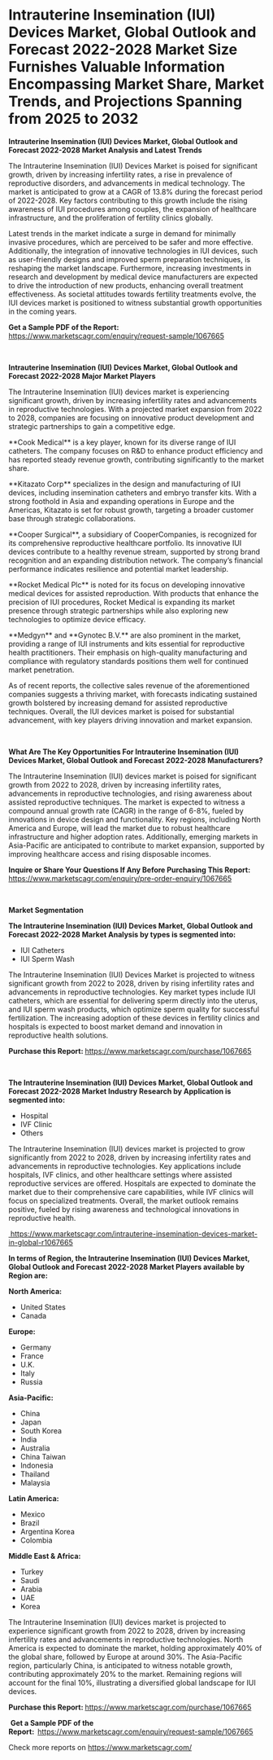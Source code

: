 <p><h1>Intrauterine Insemination (IUI) Devices Market, Global Outlook and Forecast 2022-2028 Market Size Furnishes Valuable Information Encompassing Market Share, Market Trends, and Projections Spanning from 2025 to 2032</h1></p><p><strong>Intrauterine Insemination (IUI) Devices Market, Global Outlook and Forecast 2022-2028 Market Analysis and Latest Trends</strong></p>
<p><p>The Intrauterine Insemination (IUI) Devices Market is poised for significant growth, driven by increasing infertility rates, a rise in prevalence of reproductive disorders, and advancements in medical technology. The market is anticipated to grow at a CAGR of 13.8% during the forecast period of 2022-2028. Key factors contributing to this growth include the rising awareness of IUI procedures among couples, the expansion of healthcare infrastructure, and the proliferation of fertility clinics globally.</p><p>Latest trends in the market indicate a surge in demand for minimally invasive procedures, which are perceived to be safer and more effective. Additionally, the integration of innovative technologies in IUI devices, such as user-friendly designs and improved sperm preparation techniques, is reshaping the market landscape. Furthermore, increasing investments in research and development by medical device manufacturers are expected to drive the introduction of new products, enhancing overall treatment effectiveness. As societal attitudes towards fertility treatments evolve, the IUI devices market is positioned to witness substantial growth opportunities in the coming years.</p></p>
<p><strong>Get a Sample PDF of the Report:&nbsp;</strong> <a href="https://www.marketscagr.com/enquiry/request-sample/1067665?utm_campaign=3527&utm_medium=2&utm_source=Github&utm_content=ia&utm_term=21032025&utm_id=intrauterine-insemination-iui-devices-market-global-outlook-and-forecast-2022-2028">https://www.marketscagr.com/enquiry/request-sample/1067665</a></p>
<p>&nbsp;</p>
<p><strong>Intrauterine Insemination (IUI) Devices Market, Global Outlook and Forecast 2022-2028 Major Market Players</strong></p>
<p><p>The Intrauterine Insemination (IUI) devices market is experiencing significant growth, driven by increasing infertility rates and advancements in reproductive technologies. With a projected market expansion from 2022 to 2028, companies are focusing on innovative product development and strategic partnerships to gain a competitive edge.</p><p>**Cook Medical** is a key player, known for its diverse range of IUI catheters. The company focuses on R&D to enhance product efficiency and has reported steady revenue growth, contributing significantly to the market share.</p><p>**Kitazato Corp** specializes in the design and manufacturing of IUI devices, including insemination catheters and embryo transfer kits. With a strong foothold in Asia and expanding operations in Europe and the Americas, Kitazato is set for robust growth, targeting a broader customer base through strategic collaborations.</p><p>**Cooper Surgical**, a subsidiary of CooperCompanies, is recognized for its comprehensive reproductive healthcare portfolio. Its innovative IUI devices contribute to a healthy revenue stream, supported by strong brand recognition and an expanding distribution network. The company’s financial performance indicates resilience and potential market leadership.</p><p>**Rocket Medical Plc** is noted for its focus on developing innovative medical devices for assisted reproduction. With products that enhance the precision of IUI procedures, Rocket Medical is expanding its market presence through strategic partnerships while also exploring new technologies to optimize device efficacy.</p><p>**Medgyn** and **Gynotec B.V.** are also prominent in the market, providing a range of IUI instruments and kits essential for reproductive health practitioners. Their emphasis on high-quality manufacturing and compliance with regulatory standards positions them well for continued market penetration.</p><p>As of recent reports, the collective sales revenue of the aforementioned companies suggests a thriving market, with forecasts indicating sustained growth bolstered by increasing demand for assisted reproductive techniques. Overall, the IUI devices market is poised for substantial advancement, with key players driving innovation and market expansion.</p></p>
<p>&nbsp;</p>
<p><strong>What Are The Key Opportunities For Intrauterine Insemination (IUI) Devices Market, Global Outlook and Forecast 2022-2028 Manufacturers?</strong></p>
<p><p>The Intrauterine Insemination (IUI) devices market is poised for significant growth from 2022 to 2028, driven by increasing infertility rates, advancements in reproductive technologies, and rising awareness about assisted reproductive techniques. The market is expected to witness a compound annual growth rate (CAGR) in the range of 6-8%, fueled by innovations in device design and functionality. Key regions, including North America and Europe, will lead the market due to robust healthcare infrastructure and higher adoption rates. Additionally, emerging markets in Asia-Pacific are anticipated to contribute to market expansion, supported by improving healthcare access and rising disposable incomes.</p></p>
<p><strong>Inquire or Share Your Questions If Any Before Purchasing This Report:</strong> <a href="https://www.marketscagr.com/enquiry/pre-order-enquiry/1067665?utm_campaign=3527&utm_medium=2&utm_source=Github&utm_content=ia&utm_term=21032025&utm_id=intrauterine-insemination-iui-devices-market-global-outlook-and-forecast-2022-2028">https://www.marketscagr.com/enquiry/pre-order-enquiry/1067665</a></p>
<p>&nbsp;</p>
<p><strong>Market Segmentation</strong></p>
<p><strong>The Intrauterine Insemination (IUI) Devices Market, Global Outlook and Forecast 2022-2028 Market Analysis by types is segmented into:</strong></p>
<p><ul><li>IUI Catheters</li><li>IUI Sperm Wash</li></ul></p>
<p><p>The Intrauterine Insemination (IUI) Devices Market is projected to witness significant growth from 2022 to 2028, driven by rising infertility rates and advancements in reproductive technologies. Key market types include IUI catheters, which are essential for delivering sperm directly into the uterus, and IUI sperm wash products, which optimize sperm quality for successful fertilization. The increasing adoption of these devices in fertility clinics and hospitals is expected to boost market demand and innovation in reproductive health solutions.</p></p>
<p><strong>Purchase this Report:&nbsp;</strong><a href="https://www.marketscagr.com/purchase/1067665?utm_campaign=3527&utm_medium=2&utm_source=Github&utm_content=ia&utm_term=21032025&utm_id=intrauterine-insemination-iui-devices-market-global-outlook-and-forecast-2022-2028">https://www.marketscagr.com/purchase/1067665</a></p>
<p>&nbsp;</p>
<p><strong>The Intrauterine Insemination (IUI) Devices Market, Global Outlook and Forecast 2022-2028 Market Industry Research by Application is segmented into:</strong></p>
<p><ul><li>Hospital</li><li>IVF Clinic</li><li>Others</li></ul></p>
<p><p>The Intrauterine Insemination (IUI) devices market is projected to grow significantly from 2022 to 2028, driven by increasing infertility rates and advancements in reproductive technologies. Key applications include hospitals, IVF clinics, and other healthcare settings where assisted reproductive services are offered. Hospitals are expected to dominate the market due to their comprehensive care capabilities, while IVF clinics will focus on specialized treatments. Overall, the market outlook remains positive, fueled by rising awareness and technological innovations in reproductive health.</p></p>
<p><a href="https://www.marketscagr.com/intrauterine-insemination-devices-market-in-global-r1067665?utm_campaign=3527&utm_medium=2&utm_source=Github&utm_content=ia&utm_term=21032025&utm_id=intrauterine-insemination-iui-devices-market-global-outlook-and-forecast-2022-2028">&nbsp;https://www.marketscagr.com/intrauterine-insemination-devices-market-in-global-r1067665</a></p>
<p><strong>In terms of Region, the Intrauterine Insemination (IUI) Devices Market, Global Outlook and Forecast 2022-2028 Market Players available by Region are:</strong></p>
<p>
    <p> <strong> North America: </strong>
        <ul>
            <li>United States</li>
            <li>Canada</li>
        </ul>
        </p> 
    <p> <strong> Europe: </strong>
        <ul>
            <li>Germany</li>
            <li>France</li>
            <li>U.K.</li>
            <li>Italy</li>
            <li>Russia</li>
        </ul>
        </p> 
    <p> <strong> Asia-Pacific: </strong>
        <ul>
            <li>China</li>
            <li>Japan</li>
            <li>South Korea</li>
            <li>India</li>
            <li>Australia</li>
            <li>China Taiwan</li>
            <li>Indonesia</li>
            <li>Thailand</li>
            <li>Malaysia</li>
        </ul>
        </p> 
    <p> <strong> Latin America: </strong>
        <ul>
            <li>Mexico</li>
            <li>Brazil</li>
            <li>Argentina Korea</li>
            <li>Colombia</li>
        </ul>
        </p> 
    <p> <strong> Middle East & Africa: </strong>
        <ul>
            <li>Turkey</li>
            <li>Saudi</li>
            <li>Arabia</li>
            <li>UAE</li>
            <li>Korea</li>
        </ul>
    </p>
    </p>
<p><p>The Intrauterine Insemination (IUI) devices market is projected to experience significant growth from 2022 to 2028, driven by increasing infertility rates and advancements in reproductive technologies. North America is expected to dominate the market, holding approximately 40% of the global share, followed by Europe at around 30%. The Asia-Pacific region, particularly China, is anticipated to witness notable growth, contributing approximately 20% to the market. Remaining regions will account for the final 10%, illustrating a diversified global landscape for IUI devices.</p></p>
<p><strong>Purchase this Report: </strong><a href="https://www.marketscagr.com/purchase/1067665?utm_campaign=3527&utm_medium=2&utm_source=Github&utm_content=ia&utm_term=21032025&utm_id=intrauterine-insemination-iui-devices-market-global-outlook-and-forecast-2022-2028">https://www.marketscagr.com/purchase/1067665</a></p>
<p>&nbsp;<strong>Get a Sample PDF of the Report:&nbsp;&nbsp;</strong><a href="https://www.marketscagr.com/enquiry/request-sample/1067665?utm_campaign=3527&utm_medium=2&utm_source=Github&utm_content=ia&utm_term=21032025&utm_id=intrauterine-insemination-iui-devices-market-global-outlook-and-forecast-2022-2028">https://www.marketscagr.com/enquiry/request-sample/1067665</a></p>
<p><strong></strong></p>
<p>Check more reports on <a href="https://www.marketscagr.com/?utm_campaign=3527&utm_medium=2&utm_source=Github&utm_content=ia&utm_term=21032025&utm_id=intrauterine-insemination-iui-devices-market-global-outlook-and-forecast-2022-2028">https://www.marketscagr.com/</a></p>